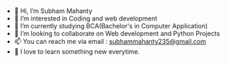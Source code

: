 - 👋 Hi, I’m Subham Mahanty 
- 👀 I’m interested in Coding and web development
- 🌱 I’m currently studying BCA(Bachelor's in Computer Application)
- 💞️ I’m looking to collaborate on Web development and Python Projects
- 📫 You can reach me via email : subhammahanty235@gmail.com
- 📃 I love to learn something new everytime.

<!---
subhammahanty235/subhammahanty235 is a ✨ special ✨ repository because its `README.md` (this file) appears on your GitHub profile.
You can click the Preview link to take a look at your changes.
--->
